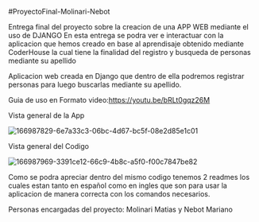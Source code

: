 #ProyectoFinal-Molinari-Nebot

Entrega final del proyecto sobre la creacion de una APP WEB mediante el uso de DJANGO
En esta entrega se podra ver e interactuar con la aplicacion que hemos creado en base al aprendisaje obtenido mediante CoderHouse la cual tiene la finalidad del registro y busqueda de personas mediante su apellido

Aplicacion web creada en Django que dentro de ella podremos registrar personas para luego buscarlas mediante su apellido.

Guia de uso en Formato video:https://youtu.be/bRLt0gqz26M

Vista general de la App

![166987829-6e7a33c3-06bc-4d67-bc5f-08e2d85e1c01](https://user-images.githubusercontent.com/31524001/166991350-a757643b-3f31-4140-b956-8b06050fe255.png)

Vista general del Codigo

![166987969-3391ce12-66c9-4b8c-a5f0-f00c7847be82](https://user-images.githubusercontent.com/31524001/166991619-12c02533-1ff2-4b43-afbc-94fd68f53a86.png)

Como se podra apreciar dentro del mismo codigo tenemos 2 readmes los cuales estan tanto en español como en ingles que son para usar la aplicacion de manera correcta con los comandos necesarios.

Personas encargadas del proyecto: Molinari Matias y Nebot Mariano
